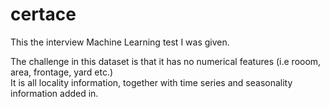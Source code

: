 # certace
This the interview Machine Learning test I was given.

The challenge in this dataset is that it has no numerical features (i.e rooom, area, frontage, yard etc.) \
It is all locality information, together with time series and seasonality information added in.


